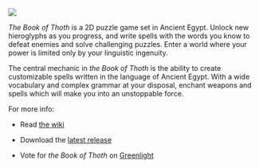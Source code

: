 <img src="https://github.com/viking-sudo-rm/SpokenWord/blob/master/textures/conceptArt/title.png" align="center" />

*The Book of Thoth* is a 2D puzzle game set in Ancient Egypt. Unlock new hieroglyphs as you progress, and write spells with the words you know to defeat enemies and solve challenging puzzles. Enter a world where your power is limited only by your linguistic ingenuity. 

The central mechanic in *the Book of Thoth* is the ability to create customizable spells written in the language of Ancient Egypt. With a wide vocabulary and complex grammar at your disposal, enchant weapons and spells which will make you into an unstoppable force. 

For more info:

* Read [the wiki](https://github.com/viking-sudo-rm/SpokenWord/wiki)

* Download the [latest release](https://github.com/viking-sudo-rm/SpokenWord/releases)

* Vote for *the Book of Thoth* on [Greenlight](http://steamcommunity.com/sharedfiles/filedetails/?id=792472433&result=1)
